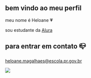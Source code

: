 ## bem vindo ao meu perfil 

meu nome é Heloane 💗

sou estudante da [Alura](https://www.alura.com.br/?srsltid=AfmBOopAPANF_io1hXwQ510Yfvu9nzUxc4J7LiHTA7wjy9qO6O_CvjPw)

## para entrar em contato 📪

heloane.magalhaes@escola.pr.gov.br 

![](https://media1.giphy.com/media/hryis7A55UXZNCUTNA/200w.gif?cid=6c09b952071s51upcclkzjl3cml7pj72fput8rd3boehrcv5&ep=v1_gifs_search&rid=200w.gif&ct=g)
